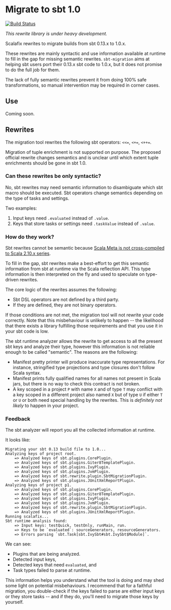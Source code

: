 # Migrate to sbt 1.0
[![Build Status](https://platform-ci.scala-lang.org/api/badges/scalacenter/sbt-migration-rewrites/status.svg)](https://platform-ci.scala-lang.org/scalacenter/sbt-migration-rewrites)

*This rewrite library is under heavy development.*

Scalafix rewrites to migrate builds from sbt 0.13.x to 1.0.x.

These rewrites are mainly syntactic and use information available at runtime
to fill in the gap for missing semantic rewrites. `sbt-migration` aims at helping
sbt users port their 0.13.x sbt code to 1.0.x, but it does not promise to do
the full job for them.

The lack of fully semantic rewrites prevent it from doing 100% safe
transformations, so manual intervention may be required in corner cases. 

## Use

Coming soon.

## Rewrites

The migration tool rewrites the following sbt operators: `<<=`, `<+=`, `<++=`.

Migration of tuple enrichment is not supported on purpose.
The proposed official rewrite changes semantics and is unclear until which
extent tuple enrichments should be gone in sbt 1.0.

### Can these rewrites be only syntactic?

No, sbt rewrites may need semantic information to disambiguate which sbt macro
should be executed. Sbt operators change semantics depending on the type of tasks
and settings.

Two examples:
1. Input keys need `.evaluated` instead of `.value`.
2. Keys that store tasks or settings need `.taskValue` instead of `.value`.

### How do they work?

Sbt rewrites cannot be semantic because [Scala Meta is not cross-compiled to Scala 2.10.x series](https://github.com/scalameta/scalameta/issues/295).

To fill in the gap, sbt rewrites make a best-effort to get this semantic
information from sbt at runtime via the Scala reflection API. This type information
is then interpreted on the fly and used to speculate on type-driven rewrites.

The core logic of the rewrites assumes the following:

* Sbt DSL operators are not defined by a third party.
* If they are defined, they are not binary operators.

If those conditions are not met, the migration tool will not rewrite your code
correctly. Note that this misbehaviour is unlikely to happen -- the likelihood
that there exists a library fulfilling those requirements and that you use it in
your sbt code is low.

The sbt runtime analyzer allows the rewrite to get access to all the
present sbt keys and analyze their type, however this information is not
reliable enough to be called "semantic". The reasons are the following:
  
* Manifest pretty printer will produce inaccurate type representations.
  For instance, stringified type projections and type closures don't follow Scala syntax.
* Manifest prints fully qualified names for all names not present in
  Scala jars, but there is no way to check this contract is not broken.
* A key scoped in a project `P` with name `X` and of type `T` may conflict with
  a key scoped in a different project also named `X` but of type `U` if either `T` or `U` or both need special
  handling by the rewrites. This is *definitely not likely* to happen in your
  project.
  
### Feedback

The sbt analyzer will report you all the collected information at runtime.

It looks like:

```
Migrating your sbt 0.13 build file to 1.0...
Analyzing keys of project root.
    => Analyzed keys of sbt.plugins.CorePlugin.
	=> Analyzed keys of sbt.plugins.Giter8TemplatePlugin.
 	=> Analyzed keys of sbt.plugins.IvyPlugin.
 	=> Analyzed keys of sbt.plugins.JvmPlugin.
 	=> Analyzed keys of sbt.rewrite.plugin.SbtMigrationPlugin.
 	=> Analyzed keys of sbt.plugins.JUnitXmlReportPlugin.
Analyzing keys of project p1.
 	=> Analyzed keys of sbt.plugins.CorePlugin.
 	=> Analyzed keys of sbt.plugins.Giter8TemplatePlugin.
 	=> Analyzed keys of sbt.plugins.IvyPlugin.
 	=> Analyzed keys of sbt.plugins.JvmPlugin.
 	=> Analyzed keys of sbt.rewrite.plugin.SbtMigrationPlugin.
 	=> Analyzed keys of sbt.plugins.JUnitXmlReportPlugin.
Running scalafix...
Sbt runtime analysis found:
 	=> Input keys: testQuick, testOnly, runMain, run.
 	=> Keys to be `evaluated`: sourceGenerators, resourceGenerators.
 	=> Errors parsing `sbt.Task[sbt.IvySbt#sbt.IvySbt$Module]`.
```

We can see:

* Plugins that are being analyzed.
* Detected input keys,
* Detected keys that need `evaluated`, and
* Task types failed to parse at runtime.

This information helps you understand what the tool is doing and may shed some
light on potential misbehaviours. I recommend that for a faithful migration, you
double-check if the keys failed to parse are either input keys or they store
tasks -- and if they do, you'll need to migrate those keys by yourself.
